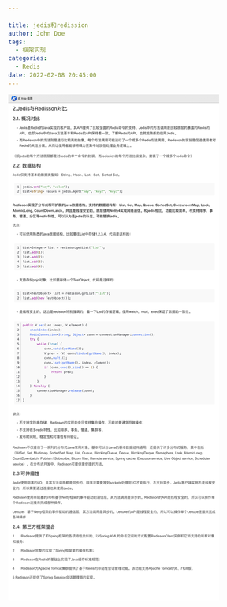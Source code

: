 ```yaml
---

title: jedis和redission
author: John Doe
tags:
  - 框架实现
categories:
  - Redis
date: 2022-02-08 20:45:00
---
```



 ![upload successful](../images/pasted-57.png)